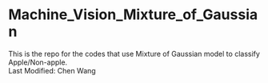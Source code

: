 # Machine_Vision_Mixture_of_Gaussian <br />
This is the repo for the codes that use Mixture of Gaussian model to classify Apple/Non-apple. <br />
Last Modified: Chen Wang <br />
